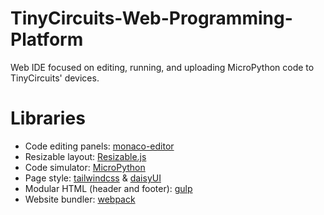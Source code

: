 # TinyCircuits-Web-Programming-Platform

Web IDE focused on editing, running, and uploading MicroPython code to TinyCircuits' devices.

# Libraries
* Code editing panels: [monaco-editor](https://github.com/microsoft/monaco-editor)
* Resizable layout: [Resizable.js](https://github.com/TinyCircuits/Resizable.js)
* Code simulator: [MicroPython](https://github.com/micropython/micropython)
* Page style: [tailwindcss](https://github.com/tailwindlabs/tailwindcss) & [daisyUI](https://github.com/saadeghi/daisyui)
* Modular HTML (header and footer): [gulp](https://github.com/gulpjs/gulp)
* Website bundler: [webpack](https://github.com/webpack/webpack)